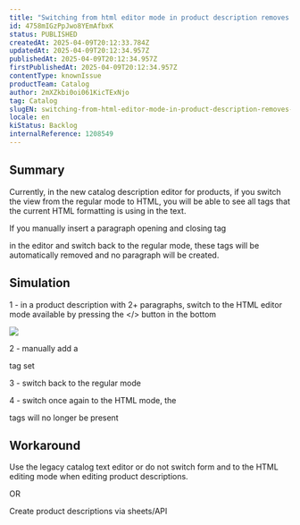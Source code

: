 ```yaml
---
title: "Switching from html editor mode in product description removes <p> tags"
id: 4758mIGzPpJwo8YEmAfbxK
status: PUBLISHED
createdAt: 2025-04-09T20:12:33.784Z
updatedAt: 2025-04-09T20:12:34.957Z
publishedAt: 2025-04-09T20:12:34.957Z
firstPublishedAt: 2025-04-09T20:12:34.957Z
contentType: knownIssue
productTeam: Catalog
author: 2mXZkbi0oi061KicTExNjo
tag: Catalog
slugEN: switching-from-html-editor-mode-in-product-description-removes-p-tags
locale: en
kiStatus: Backlog
internalReference: 1208549
---
```


## Summary


Currently, in the new catalog description editor for products, if you switch the view from the regular mode to HTML, you will be able to see all tags that the current HTML formatting is using in the text.

If you manually insert a paragraph opening and closing tag <p></p> in the editor and switch back to the regular mode, these tags will be automatically removed and no paragraph will be created.


##

## Simulation


1 - in a product description with 2+ paragraphs, switch to the HTML editor mode available by pressing the </> button in the bottom

 ![](https://vtexhelp.zendesk.com/attachments/token/4WtexfuFAhq9kNA6yCac7kXeS/?name=image.png)

2 - manually add a <p> </p> tag set

3 - switch back to the regular mode

4 - switch once again to the HTML mode, the <p> tags will no longer be present


##

## Workaround


Use the legacy catalog text editor or do not switch form and to the HTML editing mode when editing product descriptions.

OR

Create product descriptions via sheets/API






